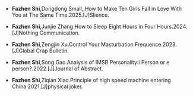 - <strong>Fazhen Shi</strong>,Dongdong Small,.How to Make Ten Girls Fall in Love With You at The Same Time.2025.[J]Slience.

- <strong>Fazhen Shi</strong>,Junjie Zhang.How to Sleep Eight Hours in Four Hours.2024.[J]Nothing Communication.

- <strong>Fazhen Shi</strong>,Zengjin Xu.Control Your Masturbation Frequence.2023.[J]Global Crap Bulletin. 

- <strong>Fazhen Shi</strong>,Song Gao.Analysis of IMSB Personality:i Person or e person?.2022.[J]Journal of Abstract.

- <strong>Fazhen Shi</strong>,Ziqian Xiao.Principle of high speed machine entering China.2021.[J]physical joker.

